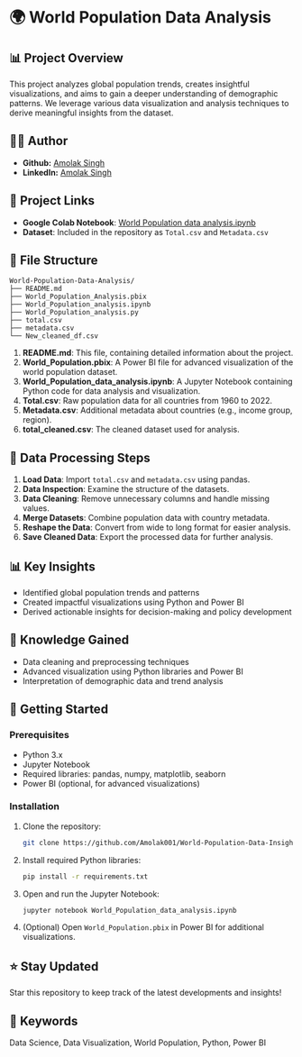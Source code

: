# 🌍 World Population Data Analysis

## 📊 Project Overview
This project analyzes global population trends, creates insightful visualizations, and aims to gain a deeper understanding of demographic patterns. We leverage various data visualization and analysis techniques to derive meaningful insights from the dataset.

## 👨‍💻 Author
- **Github:** [Amolak Singh](https://github.com/Amolak001)
- **LinkedIn:** [Amolak Singh](https://www.linkedin.com/in/amolak--singh/)

## 🔗 Project Links
- **Google Colab Notebook**: [World Population data analysis.ipynb](https://colab.research.google.com/drive/1lYsJfULR9zogBDFUFkWdrnK_GhBZEXBg?usp=sharing)
- **Dataset**: Included in the repository as `Total.csv` and `Metadata.csv`

## 📂 File Structure
```
World-Population-Data-Analysis/
├── README.md
├── World_Population_Analysis.pbix
├── World_Population_analysis.ipynb
├── World_Population_analysis.py
├── total.csv
├── metadata.csv
└── New_cleaned_df.csv
```

1. **README.md**: This file, containing detailed information about the project.
2. **World_Population.pbix**: A Power BI file for advanced visualization of the world population dataset.
3. **World_Population_data_analysis.ipynb**: A Jupyter Notebook containing Python code for data analysis and visualization.
4. **Total.csv**: Raw population data for all countries from 1960 to 2022.
5. **Metadata.csv**: Additional metadata about countries (e.g., income group, region).
6. **total_cleaned.csv**: The cleaned dataset used for analysis.

## 📜 Data Processing Steps

1. **Load Data**: Import `total.csv` and `metadata.csv` using pandas.
2. **Data Inspection**: Examine the structure of the datasets.
3. **Data Cleaning**: Remove unnecessary columns and handle missing values.
4. **Merge Datasets**: Combine population data with country metadata.
5. **Reshape the Data**: Convert from wide to long format for easier analysis.
6. **Save Cleaned Data**: Export the processed data for further analysis.

## 📊 Key Insights
- Identified global population trends and patterns
- Created impactful visualizations using Python and Power BI
- Derived actionable insights for decision-making and policy development

## 🧠 Knowledge Gained
- Data cleaning and preprocessing techniques
- Advanced visualization using Python libraries and Power BI
- Interpretation of demographic data and trend analysis

## 🚀 Getting Started

### Prerequisites
- Python 3.x
- Jupyter Notebook
- Required libraries: pandas, numpy, matplotlib, seaborn
- Power BI (optional, for advanced visualizations)

### Installation

1. Clone the repository:
   ```bash
   git clone https://github.com/Amolak001/World-Population-Data-Insights.git
   ```

2. Install required Python libraries:
   ```bash
   pip install -r requirements.txt
   ```

3. Open and run the Jupyter Notebook:
   ```bash
   jupyter notebook World_Population_data_analysis.ipynb
   ```

4. (Optional) Open `World_Population.pbix` in Power BI for additional visualizations.

## ⭐ Stay Updated
Star this repository to keep track of the latest developments and insights!

## 📑 Keywords
Data Science, Data Visualization, World Population, Python, Power BI
